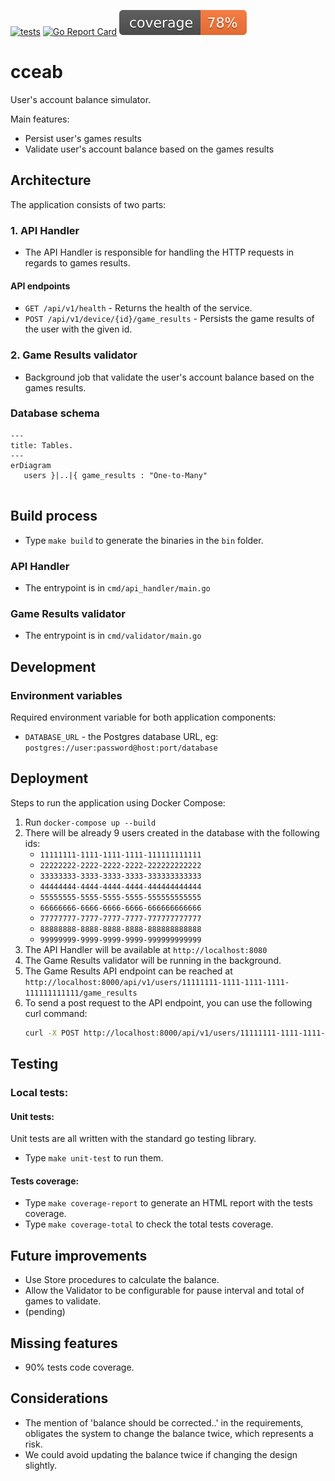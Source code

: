 [![tests](https://github.com/ildomm/cceab/actions/workflows/ci.yml/badge.svg?branch=main)](https://github.com/ildomm/cceab/actions/workflows/ci.yml)
[![Go Report Card](https://goreportcard.com/badge/github.com/ildomm/cceab?cache=v1)](https://goreportcard.com/report/github.com/ildomm/cceab)
![coverage](https://raw.githubusercontent.com/ildomm/cceab/badges/.badges/main/coverage.svg)

# cceab
User's account balance simulator.

Main features:
- Persist user's games results
- Validate user's account balance based on the games results

## Architecture

The application consists of two parts:
### 1. API Handler
- The API Handler is responsible for handling the HTTP requests in regards to games results.

#### API endpoints
- `GET /api/v1/health` - Returns the health of the service.
- `POST /api/v1/device/{id}/game_results` - Persists the game results of the user with the given id.

### 2. Game Results validator
- Background job that validate the user's account balance based on the games results.

### Database schema

```mermaid
---
title: Tables.
---
erDiagram
   users }|..|{ game_results : "One-to-Many"
           
```

## Build process
- Type `make build` to generate the binaries in the `bin` folder.

### API Handler
- The entrypoint is in `cmd/api_handler/main.go`

### Game Results validator
- The entrypoint is in `cmd/validator/main.go`

## Development

### Environment variables
Required environment variable for both application components:
- `DATABASE_URL` - the Postgres database URL, eg: `postgres://user:password@host:port/database`

## Deployment
Steps to run the application using Docker Compose:
1. Run `docker-compose up --build`
2. There will be already 9 users created in the database with the following ids:
   - `11111111-1111-1111-1111-111111111111`
   - `22222222-2222-2222-2222-222222222222`
   - `33333333-3333-3333-3333-333333333333`
   - `44444444-4444-4444-4444-444444444444`
   - `55555555-5555-5555-5555-555555555555`
   - `66666666-6666-6666-6666-666666666666`
   - `77777777-7777-7777-7777-777777777777`
   - `88888888-8888-8888-8888-888888888888`
   - `99999999-9999-9999-9999-999999999999`
3. The API Handler will be available at `http://localhost:8080`
4. The Game Results validator will be running in the background.
5. The Game Results API endpoint can be reached at `http://localhost:8000/api/v1/users/11111111-1111-1111-1111-111111111111/game_results`
6. To send a post request to the API endpoint, you can use the following curl command:
   ```bash
   curl -X POST http://localhost:8000/api/v1/users/11111111-1111-1111-1111-111111111111/game_results -H 'Content-Type: application/json' -H "Source-Type: game" -d "{\"state\": \"win\", \"amount\": \"10.15\", \"transactionId\": \"12\"}" 
   ```

## Testing
### Local tests:
#### Unit tests:
Unit tests are all written with the standard go testing library.
- Type `make unit-test` to run them.

#### Tests coverage:
- Type `make coverage-report` to generate an HTML report with the tests coverage.
- Type `make coverage-total` to check the total tests coverage.

## Future improvements
- Use Store procedures to calculate the balance.
- Allow the Validator to be configurable for pause interval and total of games to validate.
- (pending)

## Missing features
- 90% tests code coverage.

## Considerations
- The mention of 'balance should be corrected..' in the requirements, obligates the system to change the balance twice, which represents a risk. 
- We could avoid updating the balance twice if changing the design slightly.
